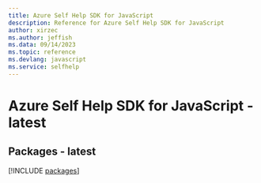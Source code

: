 ```yaml
---
title: Azure Self Help SDK for JavaScript
description: Reference for Azure Self Help SDK for JavaScript
author: xirzec
ms.author: jeffish
ms.data: 09/14/2023
ms.topic: reference
ms.devlang: javascript
ms.service: selfhelp
---
```

# Azure Self Help SDK for JavaScript - latest
## Packages - latest
[!INCLUDE [packages](self-help-index.md)]